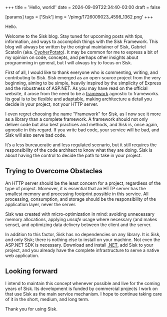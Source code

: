 +++
title = 'Hello, world!'
date = 2024-09-09T22:34:40-03:00
draft = false

[params]
tags = ['Sisk']
img = '/pimg/1726009023_4598_1362.png'
+++

Hello.

Welcome to the Sisk blog. Stay tuned for upcoming posts with tips, information, and ways to accomplish things with the Sisk Framework. This blog will always be written by the original maintainer of Sisk, Gabriel Scatolin (aka. [CypherPotato](https://github.com/CypherPotato)). It may be common for me to express a bit of my opinion on code, concepts, and perhaps other insights about programming in general, but I will always try to focus on Sisk.

First of all, I would like to thank everyone who is commenting, writing, and contributing to Sisk. Sisk emerged as an open-source project from the very beginning, aiming to be simple, heavily inspired by the simplicity of Express and the robustness of ASP.NET. As you may have read on the official website, it arose from the need to be a [framework](https://docs.sisk-framework.org/#what-is-sisk) agnostic to frameworks. Its goal is to be flexible and adaptable, making architecture a detail you decide in your project, not your HTTP server.

I even regret choosing the name "Framework" for Sisk, as I now see it more as a library than a complete framework. A framework should not only deliver code but also best practices and methods, and Sisk is, once again, agnostic in this regard. If you write bad code, your service will be bad, and Sisk will also serve bad code.

It’s a less bureaucratic and less regulated scenario, but it still requires the responsibility of the code architect to know what they are doing. Sisk is about having the control to decide the path to take in your project.

## Trying to Overcome Obstacles

An HTTP server should be the least concern for a project, regardless of the type of project. Moreover, it is essential that an HTTP server has the smallest memory and processing footprint possible in this service. All processing, consumption, and storage should be the responsibility of the application layer, never the server.

Sisk was created with micro-optimization in mind: avoiding unnecessary memory allocations, applying *unsafe* usage where necessary (and makes sense), and optimizing data delivery between the client and the server.

In addition to this factor, Sisk has no dependencies on any library. It is Sisk, and only Sisk; there is nothing else to install on your machine. Not even the ASP.NET SDK is necessary. Download and install [.NET](https://dotnet.microsoft.com/), add Sisk to your project, and you already have the complete infrastructure to serve a native web application.

## Looking forward

I intend to maintain this concept whenever possible and live for the coming years of Sisk. Its development is funded by commercial projects I work on that use Sisk as the main service mechanism. I hope to continue taking care of it in the short, medium, and long term.

Thank you for using Sisk.